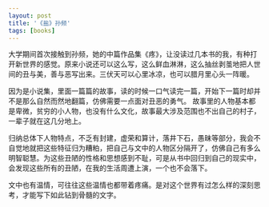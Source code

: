 ```yaml
---
layout: post
title: '《盐》孙频'
tags: [books]
---
```




大学期间首次接触到孙频，她的中篇作品集《疼》，让没读过几本书的我，有种打开新世界的感觉。原来小说还可以这么写，这么鲜血淋淋，这么抽丝剥茧地把人世间的丑与美，善与恶写出来。三伏天可以心里冰凉，也可以腊月里心头一阵暖。


因为是小说集，里面一篇篇的故事，读的时候一口气读完一篇，开始下一篇时却并不是那么自然而然地翻篇，仿佛需要一点面对丑恶的勇气。
故事里的人物基本都是卑微，贫穷的小人物，也没有什么文化，故事最大涉及范围也不出自己的村子，一辈子就在这几分地上。

归纳总体下人物特点，不乏有封建，虚荣和算计，落井下石，愚昧等部分，我会不自觉地就把这些特征归为糟粕，把自己与文中的人物区分隔开了，仿佛自己有多么明智聪慧。为这些丑陋的性格和思想感到不耻，可是从书中回归到自己的现实中，会发现这些所有的丑陋，在我的生活周遭上演，一个也不会落下。

文中也有温情，可往往这些温情也都带着疼痛。是对这个世界有过怎么样的深刻思考，才能写下如此钻到骨髓的文字。